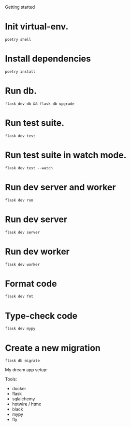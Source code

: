 Getting started

# Init virtual-env.

```
poetry shell
```

# Install dependencies 

```
poetry install
```

# Run db.

```
flask dev db && flask db upgrade
```

# Run test suite. 
```
flask dev test 
```

# Run test suite in watch mode.
```
flask dev test --watch
```

# Run dev server and worker

```
flask dev run
```

# Run dev server 
```
flask dev server
```

# Run dev worker 
```
flask dev worker 
```

# Format code
```
flask dev fmt 
```

# Type-check code
```
flask dev mypy
```

# Create a new migration
```
flask db migrate
```

My dream app setup:

Tools:

* docker
* flask 
* sqlalchemy
* hotwire / htmx
* black
* mypy
* fly
